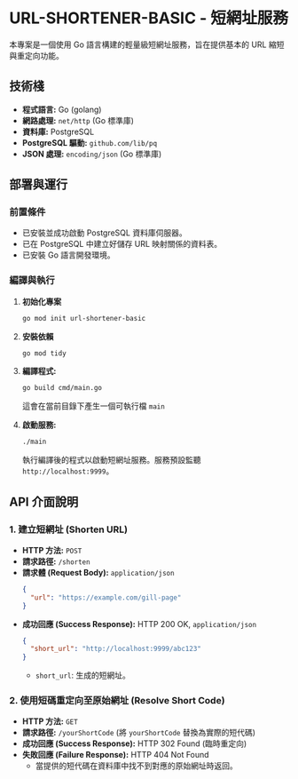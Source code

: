 # URL-SHORTENER-BASIC - 短網址服務

本專案是一個使用 Go 語言構建的輕量級短網址服務，旨在提供基本的 URL 縮短與重定向功能。


## 技術棧

* **程式語言:** Go (golang)
* **網路處理:** `net/http` (Go 標準庫)
* **資料庫:** PostgreSQL
* **PostgreSQL 驅動:** `github.com/lib/pq`
* **JSON 處理:** `encoding/json` (Go 標準庫)

## 部署與運行

### 前置條件

* 已安裝並成功啟動 PostgreSQL 資料庫伺服器。
* 已在 PostgreSQL 中建立好儲存 URL 映射關係的資料表。
* 已安裝 Go 語言開發環境。

### 編譯與執行

1.  **初始化專案**
    ```bash
    go mod init url-shortener-basic
    ```

2.  **安裝依賴**
    ```bash
    go mod tidy
    ```

3.  **編譯程式:**
    ```bash
    go build cmd/main.go
    ```
    這會在當前目錄下產生一個可執行檔 `main` 

4.  **啟動服務:**
    ```bash
    ./main
    ```
    執行編譯後的程式以啟動短網址服務。服務預設監聽 `http://localhost:9999`。

## API 介面說明

### 1. 建立短網址 (Shorten URL)

* **HTTP 方法:** `POST`
* **請求路徑:** `/shorten`
* **請求體 (Request Body):** `application/json`
    ```json
    {
      "url": "https://example.com/gill-page"
    }
    ```
* **成功回應 (Success Response):** HTTP 200 OK, `application/json`
    ```json
    {
      "short_url": "http://localhost:9999/abc123"
    }
    ```
    * `short_url`: 生成的短網址。

### 2. 使用短碼重定向至原始網址 (Resolve Short Code)

* **HTTP 方法:** `GET`
* **請求路徑:** `/yourShortCode` (將 `yourShortCode` 替換為實際的短代碼)
* **成功回應 (Success Response):** HTTP 302 Found (臨時重定向)
* **失敗回應 (Failure Response):** HTTP 404 Not Found
    * 當提供的短代碼在資料庫中找不到對應的原始網址時返回。